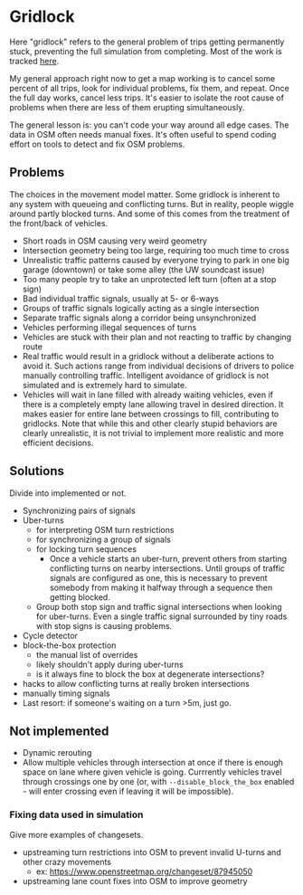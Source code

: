 # Gridlock

Here "gridlock" refers to the general problem of trips getting permanently
stuck, preventing the full simulation from completing. Most of the work is
tracked [here](https://github.com/dabreegster/abstreet/issues/114).

My general approach right now to get a map working is to cancel some percent of
all trips, look for individual problems, fix them, and repeat. Once the full day
works, cancel less trips. It's easier to isolate the root cause of problems when
there are less of them erupting simultaneously.

The general lesson is: you can't code your way around all edge cases. The data
in OSM often needs manual fixes. It's often useful to spend coding effort on
tools to detect and fix OSM problems.

## Problems

The choices in the movement model matter. Some gridlock is inherent to any
system with queueing and conflicting turns. But in reality, people wiggle around
partly blocked turns. And some of this comes from the treatment of the
front/back of vehicles.

- Short roads in OSM causing very weird geometry
- Intersection geometry being too large, requiring too much time to cross
- Unrealistic traffic patterns caused by everyone trying to park in one big
  garage (downtown) or take some alley (the UW soundcast issue)
- Too many people try to take an unprotected left turn (often at a stop sign)
- Bad individual traffic signals, usually at 5- or 6-ways
- Groups of traffic signals logically acting as a single intersection
- Separate traffic signals along a corridor being unsynchronized
- Vehicles performing illegal sequences of turns
- Vehicles are stuck with their plan and not reacting to traffic by changing route
- Real traffic would result in a gridlock without a deliberate actions to avoid
  it. Such actions range from individual decisions of drivers to police manually
  controlling traffic. Intelligent avoidance of gridlock is not simulated and
  is extremely hard to simulate.
- Vehicles will wait in lane filled with already waiting vehicles, even if there
  is a completely empty lane allowing travel in desired direction. It makes
  easier for entire lane between crossings to fill, contributing to gridlocks.
  Note that while this and other clearly stupid behaviors are clearly unrealistic,
  it is not trivial to implement more realistic and more efficient decisions.

## Solutions

Divide into implemented or not.

- Synchronizing pairs of signals
- Uber-turns
  - for interpreting OSM turn restrictions
  - for synchronizing a group of signals
  - for locking turn sequences
    - Once a vehicle starts an uber-turn, prevent others from starting
      conflicting turns on nearby intersections. Until groups of traffic signals
      are configured as one, this is necessary to prevent somebody from making
      it halfway through a sequence then getting blocked.
  - Group both stop sign and traffic signal intersections when looking for
    uber-turns. Even a single traffic signal surrounded by tiny roads with stop
    signs is causing problems.
- Cycle detector
- block-the-box protection
  - the manual list of overrides
  - likely shouldn't apply during uber-turns
  - is it always fine to block the box at degenerate intersections?
- hacks to allow conflicting turns at really broken intersections
- manually timing signals
- Last resort: if someone's waiting on a turn >5m, just go.

## Not implemented

- Dynamic rerouting
- Allow multiple vehicles through intersection at once if there is enough space
  on lane where given vehicle is going. Currrently vehicles travel through
  crossings one by one (or, with `--disable_block_the_box` enabled - will enter
  crossing even if leaving it will be impossible).

### Fixing data used in simulation

Give more examples of changesets.

- upstreaming turn restrictions into OSM to prevent invalid U-turns and other
  crazy movements
  - ex: https://www.openstreetmap.org/changeset/87945050
- upstreaming lane count fixes into OSM to improve geometry

